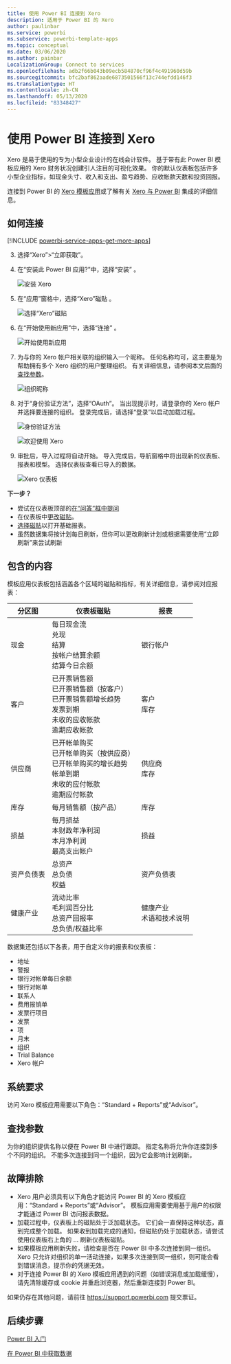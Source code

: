 ```yaml
---
title: 使用 Power BI 连接到 Xero
description: 适用于 Power BI 的 Xero
author: paulinbar
ms.service: powerbi
ms.subservice: powerbi-template-apps
ms.topic: conceptual
ms.date: 03/06/2020
ms.author: painbar
LocalizationGroup: Connect to services
ms.openlocfilehash: adb2f66b043b09ecb584870cf96f4c491960d59b
ms.sourcegitcommit: bfc2baf862aade6873501566f13c744efdd146f3
ms.translationtype: HT
ms.contentlocale: zh-CN
ms.lasthandoff: 05/13/2020
ms.locfileid: "83348427"
---
```

# <a name="connect-to-xero-with-power-bi"></a>使用 Power BI 连接到 Xero
Xero 是易于使用的专为小型企业设计的在线会计软件。 基于带有此 Power BI 模板应用的 Xero 财务状况创建引人注目的可视化效果。 你的默认仪表板包括许多小型企业指标，如现金头寸、收入和支出、盈亏趋势、应收帐款天数和投资回报。

连接到 Power BI 的 [Xero 模板应用](https://app.powerbi.com/getdata/services/xero)或了解有关 [Xero 与 Power BI](https://help.xero.com/Power-BI) 集成的详细信息。

## <a name="how-to-connect"></a>如何连接

[!INCLUDE [powerbi-service-apps-get-more-apps](../includes/powerbi-service-apps-get-more-apps.md)]

3. 选择“Xero”\>“立即获取”。
4. 在“安装此 Power BI 应用?”中，选择“安装” 。

    ![安装 Xero](media/service-connect-to-xero/power-bi-install-xero.png)

4. 在“应用”窗格中，选择“Xero”磁贴 。

   ![选择“Xero”磁贴](media/service-connect-to-xero/power-bi-start-xero.png)

6. 在“开始使用新应用”中，选择“连接” 。

    ![开始使用新应用](media/service-connect-to-zendesk/power-bi-new-app-connect-get-started.png)

4. 为与你的 Xero 帐户相关联的组织输入一个昵称。 任何名称均可，这主要是为帮助拥有多个 Xero 组织的用户整理组织。 有关详细信息，请参阅本文后面的 [查找参数](#FindingParams)。

    ![组织昵称](media/service-connect-to-xero/params.png)

5. 对于“身份验证方法”，选择“OAuth”。 当出现提示时，请登录你的 Xero 帐户并选择要连接的组织。 登录完成后，请选择“登录”以启动加载过程。
   
    ![身份验证方法](media/service-connect-to-xero/creds.png)
   
    ![欢迎使用 Xero](media/service-connect-to-xero/creds2.png)
6. 审批后，导入过程将自动开始。 导入完成后，导航窗格中将出现新的仪表板、报表和模型。 选择仪表板查看已导入的数据。
   
     ![Xero 仪表板](media/service-connect-to-xero/power-bi-xero-dashboard.png)

**下一步？**

* 尝试在仪表板顶部的[在“问答”框中提问](../consumer/end-user-q-and-a.md)
* 在仪表板中[更改磁贴](../create-reports/service-dashboard-edit-tile.md)。
* [选择磁贴](../consumer/end-user-tiles.md)以打开基础报表。
* 虽然数据集将按计划每日刷新，但你可以更改刷新计划或根据需要使用“立即刷新”来尝试刷新

## <a name="whats-included"></a>包含的内容
模板应用仪表板包括涵盖各个区域的磁贴和指标，有关详细信息，请参阅对应报表：  

| 分区图 | 仪表板磁贴 | 报表 |
| --- | --- | --- |
| 现金 |每日现金流 <br>兑现 <br>结算 <br>按帐户结算余额 <br>结算今日余额 |银行帐户 |
| 客户 |已开票销售额 <br>已开票销售额（按客户） <br>已开票销售额增长趋势 <br>发票到期 <br>未收的应收帐款 <br>逾期应收帐款 |客户 <br>库存 |
| 供应商 |已开帐单购买 <br>已开帐单购买（按供应商） <br>已开帐单购买的增长趋势 <br> 帐单到期 <br>未收的应付帐款 <br>逾期应付帐款 |供应商 <br>库存 |
| 库存 |每月销售额（按产品） |库存 |
| 损益 |每月损益 <br>本财政年净利润 <br>本月净利润 <br>最高支出帐户 |损益 |
| 资产负债表 |总资产 <br>总负债 <br>权益 |资产负债表 |
| 健康产业 |流动比率 <br>毛利润百分比 <br> 总资产回报率 <br>总负债/权益比率 |健康产业 <br>术语和技术说明 |

数据集还包括以下各表，用于自定义你的报表和仪表板：  

* 地址  
* 警报  
* 银行对帐单每日余额  
* 银行对帐单  
* 联系人  
* 费用报销单  
* 发票行项目  
* 发票  
* 项  
* 月末  
* 组织  
* Trial Balance  
* Xero 帐户

## <a name="system-requirements"></a>系统要求
访问 Xero 模板应用需要以下角色：“Standard + Reports”或“Advisor”。

<a name="FindingParams"></a>

## <a name="finding-parameters"></a>查找参数
为你的组织提供名称以便在 Power BI 中进行跟踪。 指定名称将允许你连接到多个不同的组织。 不能多次连接到同一个组织，因为它会影响计划刷新。   

## <a name="troubleshooting"></a>故障排除
* Xero 用户必须具有以下角色才能访问 Power BI 的 Xero 模板应用：“Standard + Reports”或“Advisor”。 模板应用需要使用基于用户的权限才能通过 Power BI 访问报表数据。
* 加载过程中，仪表板上的磁贴处于泛加载状态。 它们会一直保持这种状态，直到完成整个加载。 如果收到加载完成的通知，但磁贴仍处于加载状态，请尝试使用仪表板右上角的 ... 刷新仪表板磁贴。
* 如果模板应用刷新失败，请检查是否在 Power BI 中多次连接到同一组织。 Xero 只允许对组织的单一活动连接，如果多次连接到同一组织，则可能会看到错误消息，提示你的凭据无效。  
* 对于连接 Power BI 的 Xero 模板应用遇到的问题（如错误消息或加载缓慢），请先清除缓存或 cookie 并重启浏览器，然后重新连接到 Power BI。  

如果仍存在其他问题，请前往 https://support.powerbi.com 提交票证。

## <a name="next-steps"></a>后续步骤
[Power BI 入门](../fundamentals/service-get-started.md)

[在 Power BI 中获取数据](service-get-data.md)
